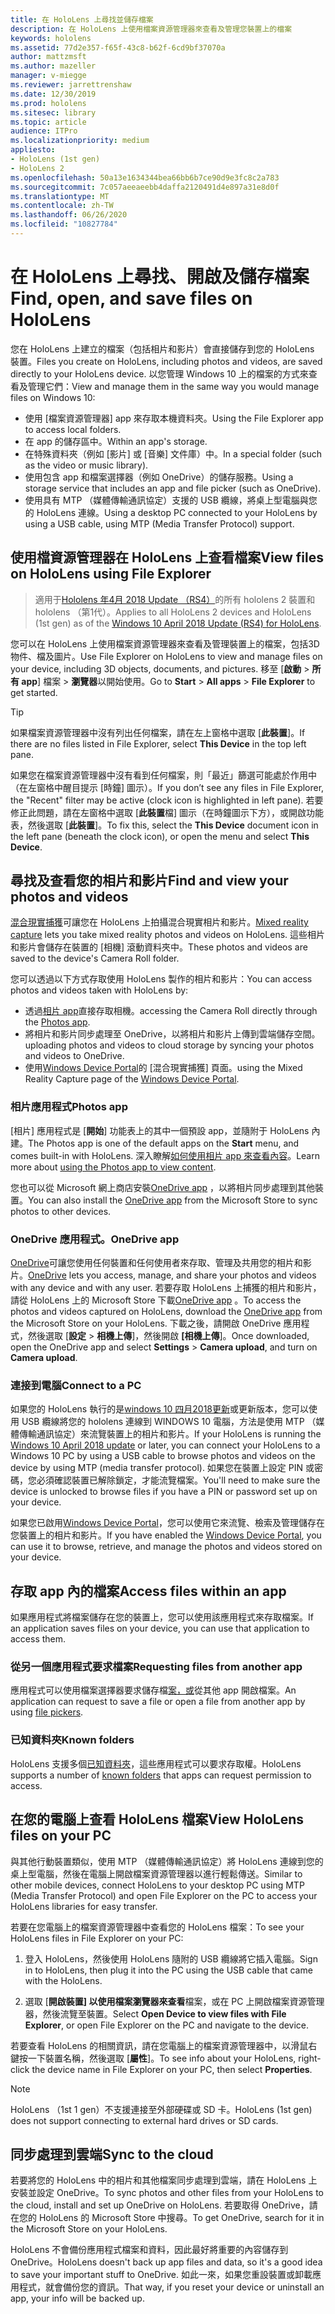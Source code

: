 ```yaml
---
title: 在 HoloLens 上尋找並儲存檔案
description: 在 HoloLens 上使用檔案資源管理器來查看及管理您裝置上的檔案
keywords: hololens
ms.assetid: 77d2e357-f65f-43c8-b62f-6cd9bf37070a
author: mattzmsft
ms.author: mazeller
manager: v-miegge
ms.reviewer: jarrettrenshaw
ms.date: 12/30/2019
ms.prod: hololens
ms.sitesec: library
ms.topic: article
audience: ITPro
ms.localizationpriority: medium
appliesto:
- HoloLens (1st gen)
- HoloLens 2
ms.openlocfilehash: 50a13e1634344bea66bb6b7ce90d9e3fc8c2a783
ms.sourcegitcommit: 7c057aeeaeebb4daffa2120491d4e897a31e8d0f
ms.translationtype: MT
ms.contentlocale: zh-TW
ms.lasthandoff: 06/26/2020
ms.locfileid: "10827784"
---
```

# <span data-ttu-id="dd671-104">在 HoloLens 上尋找、開啟及儲存檔案</span><span class="sxs-lookup"><span data-stu-id="dd671-104">Find, open, and save files on HoloLens</span></span>

<span data-ttu-id="dd671-105">您在 HoloLens 上建立的檔案（包括相片和影片）會直接儲存到您的 HoloLens 裝置。</span><span class="sxs-lookup"><span data-stu-id="dd671-105">Files you create on HoloLens, including photos and videos, are saved directly to your HoloLens device.</span></span> <span data-ttu-id="dd671-106">以您管理 Windows 10 上的檔案的方式來查看及管理它們：</span><span class="sxs-lookup"><span data-stu-id="dd671-106">View and manage them in the same way you would manage files on Windows 10:</span></span>

- <span data-ttu-id="dd671-107">使用 [檔案資源管理器] app 來存取本機資料夾。</span><span class="sxs-lookup"><span data-stu-id="dd671-107">Using the File Explorer app to access local folders.</span></span>
- <span data-ttu-id="dd671-108">在 app 的儲存區中。</span><span class="sxs-lookup"><span data-stu-id="dd671-108">Within an app's storage.</span></span>
- <span data-ttu-id="dd671-109">在特殊資料夾（例如 [影片] 或 [音樂] 文件庫）中。</span><span class="sxs-lookup"><span data-stu-id="dd671-109">In a special folder (such as the video or music library).</span></span>
- <span data-ttu-id="dd671-110">使用包含 app 和檔案選擇器（例如 OneDrive）的儲存服務。</span><span class="sxs-lookup"><span data-stu-id="dd671-110">Using a storage service that includes an app and file picker (such as OneDrive).</span></span>
- <span data-ttu-id="dd671-111">使用具有 MTP （媒體傳輸通訊協定）支援的 USB 纜線，將桌上型電腦與您的 HoloLens 連線。</span><span class="sxs-lookup"><span data-stu-id="dd671-111">Using a desktop PC connected to your HoloLens by using a USB cable, using MTP (Media Transfer Protocol) support.</span></span>

## <span data-ttu-id="dd671-112">使用檔資源管理器在 HoloLens 上查看檔案</span><span class="sxs-lookup"><span data-stu-id="dd671-112">View files on HoloLens using File Explorer</span></span>

> <span data-ttu-id="dd671-113">適用于[Hololens 年4月 2018 Update （RS4）](https://docs.microsoft.com/windows/mixed-reality/release-notes-april-2018)的所有 hololens 2 裝置和 hololens （第1代）。</span><span class="sxs-lookup"><span data-stu-id="dd671-113">Applies to all HoloLens 2 devices and HoloLens (1st gen) as of the [Windows 10 April 2018 Update (RS4) for HoloLens](https://docs.microsoft.com/windows/mixed-reality/release-notes-april-2018).</span></span>

<span data-ttu-id="dd671-114">您可以在 HoloLens 上使用檔案資源管理器來查看及管理裝置上的檔案，包括3D 物件、檔及圖片。</span><span class="sxs-lookup"><span data-stu-id="dd671-114">Use File Explorer on HoloLens to view and manage files on your device, including 3D objects, documents, and pictures.</span></span> <span data-ttu-id="dd671-115">移至 [**啟動**   >  **所有 app**] 檔案   >  **瀏覽器**以開始使用。</span><span class="sxs-lookup"><span data-stu-id="dd671-115">Go to **Start**  > **All apps**  > **File Explorer** to get started.</span></span>

> [!TIP]
> <span data-ttu-id="dd671-116">如果檔案資源管理器中沒有列出任何檔案，請在左上窗格中選取 [**此裝置**]。</span><span class="sxs-lookup"><span data-stu-id="dd671-116">If there are no files listed in File Explorer, select **This Device** in the top left pane.</span></span>

<span data-ttu-id="dd671-117">如果您在檔案資源管理器中沒有看到任何檔案，則「最近」篩選可能處於作用中（在左窗格中醒目提示 [時鐘] 圖示）。</span><span class="sxs-lookup"><span data-stu-id="dd671-117">If you don’t see any files in File Explorer, the "Recent" filter may be active (clock icon is highlighted in left pane).</span></span> <span data-ttu-id="dd671-118">若要修正此問題，請在左窗格中選取 [**此裝置**檔] 圖示（在時鐘圖示下方），或開啟功能表，然後選取 [**此裝置**]。</span><span class="sxs-lookup"><span data-stu-id="dd671-118">To fix this, select the **This Device** document icon in the left pane (beneath the clock icon), or open the menu and select **This Device**.</span></span>

## <span data-ttu-id="dd671-119">尋找及查看您的相片和影片</span><span class="sxs-lookup"><span data-stu-id="dd671-119">Find and view your photos and videos</span></span>

<span data-ttu-id="dd671-120">[混合現實捕獲](holographic-photos-and-videos.md)可讓您在 HoloLens 上拍攝混合現實相片和影片。</span><span class="sxs-lookup"><span data-stu-id="dd671-120">[Mixed reality capture](holographic-photos-and-videos.md) lets you take mixed reality photos and videos on HoloLens.</span></span>  <span data-ttu-id="dd671-121">這些相片和影片會儲存在裝置的 [相機] 滾動資料夾中。</span><span class="sxs-lookup"><span data-stu-id="dd671-121">These photos and videos are saved to the device's Camera Roll folder.</span></span>

<span data-ttu-id="dd671-122">您可以透過以下方式存取使用 HoloLens 製作的相片和影片：</span><span class="sxs-lookup"><span data-stu-id="dd671-122">You can access photos and videos taken with HoloLens by:</span></span>

- <span data-ttu-id="dd671-123">透過[相片 app](holographic-photos-and-videos.md)直接存取相機。</span><span class="sxs-lookup"><span data-stu-id="dd671-123">accessing the Camera Roll directly through the [Photos app](holographic-photos-and-videos.md).</span></span>
- <span data-ttu-id="dd671-124">將相片和影片同步處理至 OneDrive，以將相片和影片上傳到雲端儲存空間。</span><span class="sxs-lookup"><span data-stu-id="dd671-124">uploading photos and videos to cloud storage by syncing your photos and videos to OneDrive.</span></span>
- <span data-ttu-id="dd671-125">使用[Windows Device Portal](https://docs.microsoft.com/windows/mixed-reality/using-the-windows-device-portal#mixed-reality-capture)的 [混合現實捕獲] 頁面。</span><span class="sxs-lookup"><span data-stu-id="dd671-125">using the Mixed Reality Capture page of the [Windows Device Portal](https://docs.microsoft.com/windows/mixed-reality/using-the-windows-device-portal#mixed-reality-capture).</span></span>

### <span data-ttu-id="dd671-126">相片應用程式</span><span class="sxs-lookup"><span data-stu-id="dd671-126">Photos app</span></span>

<span data-ttu-id="dd671-127">[相片] 應用程式是 [**開始**] 功能表上的其中一個預設 app，並隨附于 HoloLens 內建。</span><span class="sxs-lookup"><span data-stu-id="dd671-127">The Photos app is one of the default apps on the **Start** menu, and comes built-in with HoloLens.</span></span> <span data-ttu-id="dd671-128">深入瞭解[如何使用相片 app 來查看內容](holographic-photos-and-videos.md)。</span><span class="sxs-lookup"><span data-stu-id="dd671-128">Learn more about [using the Photos app to view content](holographic-photos-and-videos.md).</span></span>

<span data-ttu-id="dd671-129">您也可以從 Microsoft 網上商店安裝[OneDrive app](https://www.microsoft.com/p/onedrive/9wzdncrfj1p3) ，以將相片同步處理到其他裝置。</span><span class="sxs-lookup"><span data-stu-id="dd671-129">You can also install the [OneDrive app](https://www.microsoft.com/p/onedrive/9wzdncrfj1p3) from the Microsoft Store to sync photos to other devices.</span></span>

### <span data-ttu-id="dd671-130">OneDrive 應用程式。</span><span class="sxs-lookup"><span data-stu-id="dd671-130">OneDrive app</span></span>

<span data-ttu-id="dd671-131">[OneDrive](https://onedrive.live.com/)可讓您使用任何裝置和任何使用者來存取、管理及共用您的相片和影片。</span><span class="sxs-lookup"><span data-stu-id="dd671-131">[OneDrive](https://onedrive.live.com/) lets you access, manage, and share your photos and videos with any device and with any user.</span></span> <span data-ttu-id="dd671-132">若要存取 HoloLens 上捕獲的相片和影片，請從 HoloLens 上的 Microsoft Store 下載[OneDrive app](https://www.microsoft.com/p/onedrive/9wzdncrfj1p3) 。</span><span class="sxs-lookup"><span data-stu-id="dd671-132">To access the photos and videos captured on HoloLens, download the [OneDrive app](https://www.microsoft.com/p/onedrive/9wzdncrfj1p3) from the Microsoft Store on your HoloLens.</span></span> <span data-ttu-id="dd671-133">下載之後，請開啟 OneDrive 應用程式，然後選取 [**設定**  >  **相機上傳**]，然後開啟 **[相機上傳**]。</span><span class="sxs-lookup"><span data-stu-id="dd671-133">Once downloaded, open the OneDrive app and select **Settings** > **Camera upload**, and turn on **Camera upload**.</span></span>

### <span data-ttu-id="dd671-134">連接到電腦</span><span class="sxs-lookup"><span data-stu-id="dd671-134">Connect to a PC</span></span>

<span data-ttu-id="dd671-135">如果您的 HoloLens 執行的是[windows 10 四月2018更新](https://docs.microsoft.com/windows/mixed-reality/release-notes-april-2018)或更新版本，您可以使用 USB 纜線將您的 hololens 連線到 WINDOWS 10 電腦，方法是使用 MTP （媒體傳輸通訊協定）來流覽裝置上的相片和影片。</span><span class="sxs-lookup"><span data-stu-id="dd671-135">If your HoloLens is running the [Windows 10 April 2018 update](https://docs.microsoft.com/windows/mixed-reality/release-notes-april-2018) or later, you can connect your HoloLens to a Windows 10 PC by using a USB cable to browse photos and videos on the device by using MTP (media transfer protocol).</span></span> <span data-ttu-id="dd671-136">如果您在裝置上設定 PIN 或密碼，您必須確認裝置已解除鎖定，才能流覽檔案。</span><span class="sxs-lookup"><span data-stu-id="dd671-136">You'll need to make sure the device is unlocked to browse files if you have a PIN or password set up on your device.</span></span>  

<span data-ttu-id="dd671-137">如果您已啟用[Windows Device Portal](https://docs.microsoft.com/windows/mixed-reality/using-the-windows-device-portal)，您可以使用它來流覽、檢索及管理儲存在您裝置上的相片和影片。</span><span class="sxs-lookup"><span data-stu-id="dd671-137">If you have enabled the [Windows Device Portal](https://docs.microsoft.com/windows/mixed-reality/using-the-windows-device-portal), you can use it to browse, retrieve, and manage the photos and videos stored on your device.</span></span>

## <span data-ttu-id="dd671-138">存取 app 內的檔案</span><span class="sxs-lookup"><span data-stu-id="dd671-138">Access files within an app</span></span>

<span data-ttu-id="dd671-139">如果應用程式將檔案儲存在您的裝置上，您可以使用該應用程式來存取檔案。</span><span class="sxs-lookup"><span data-stu-id="dd671-139">If an application saves files on your device, you can use that application to access them.</span></span>

### <span data-ttu-id="dd671-140">從另一個應用程式要求檔案</span><span class="sxs-lookup"><span data-stu-id="dd671-140">Requesting files from another app</span></span>

<span data-ttu-id="dd671-141">應用程式可以使用檔案選擇器要求儲存檔[案，或](https://docs.microsoft.com/windows/mixed-reality/app-model#file-pickers)從其他 app 開啟檔案。</span><span class="sxs-lookup"><span data-stu-id="dd671-141">An application can request to save a file or open a file from another app by using [file pickers](https://docs.microsoft.com/windows/mixed-reality/app-model#file-pickers).</span></span>

### <span data-ttu-id="dd671-142">已知資料夾</span><span class="sxs-lookup"><span data-stu-id="dd671-142">Known folders</span></span>

<span data-ttu-id="dd671-143">HoloLens 支援多個[已知資料夾](https://docs.microsoft.com/windows/mixed-reality/app-model#known-folders)，這些應用程式可以要求存取權。</span><span class="sxs-lookup"><span data-stu-id="dd671-143">HoloLens supports a number of [known folders](https://docs.microsoft.com/windows/mixed-reality/app-model#known-folders) that apps can request permission to access.</span></span>

## <span data-ttu-id="dd671-144">在您的電腦上查看 HoloLens 檔案</span><span class="sxs-lookup"><span data-stu-id="dd671-144">View HoloLens files on your PC</span></span>

<span data-ttu-id="dd671-145">與其他行動裝置類似，使用 MTP （媒體傳輸通訊協定）將 HoloLens 連線到您的桌上型電腦，然後在電腦上開啟檔案資源管理器以進行輕鬆傳送。</span><span class="sxs-lookup"><span data-stu-id="dd671-145">Similar to other mobile devices, connect HoloLens to your desktop PC using MTP (Media Transfer Protocol) and open File Explorer on the PC to access your HoloLens libraries for easy transfer.</span></span>

<span data-ttu-id="dd671-146">若要在您電腦上的檔案資源管理器中查看您的 HoloLens 檔案：</span><span class="sxs-lookup"><span data-stu-id="dd671-146">To see your HoloLens files in File Explorer on your PC:</span></span>

1. <span data-ttu-id="dd671-147">登入 HoloLens，然後使用 HoloLens 隨附的 USB 纜線將它插入電腦。</span><span class="sxs-lookup"><span data-stu-id="dd671-147">Sign in to HoloLens, then plug it into the PC using the USB cable that came with the HoloLens.</span></span>

1. <span data-ttu-id="dd671-148">選取 [**開啟裝置] 以使用檔案瀏覽器來查看**檔案，或在 PC 上開啟檔案資源管理器，然後流覽至裝置。</span><span class="sxs-lookup"><span data-stu-id="dd671-148">Select **Open Device to view files with File Explorer**, or open File Explorer on the PC and navigate to the device.</span></span>

<span data-ttu-id="dd671-149">若要查看 HoloLens 的相關資訊，請在您電腦上的檔案資源管理器中，以滑鼠右鍵按一下裝置名稱，然後選取 [**屬性**]。</span><span class="sxs-lookup"><span data-stu-id="dd671-149">To see info about your HoloLens, right-click the device name in File Explorer on your PC, then select **Properties**.</span></span>

> [!NOTE]
> <span data-ttu-id="dd671-150">HoloLens （1st 1 gen）不支援連接至外部硬碟或 SD 卡。</span><span class="sxs-lookup"><span data-stu-id="dd671-150">HoloLens (1st gen) does not support connecting to external hard drives or SD cards.</span></span>

## <span data-ttu-id="dd671-151">同步處理到雲端</span><span class="sxs-lookup"><span data-stu-id="dd671-151">Sync to the cloud</span></span>

<span data-ttu-id="dd671-152">若要將您的 HoloLens 中的相片和其他檔案同步處理到雲端，請在 HoloLens 上安裝並設定 OneDrive。</span><span class="sxs-lookup"><span data-stu-id="dd671-152">To sync photos and other files from your HoloLens to the cloud, install and set up OneDrive on HoloLens.</span></span> <span data-ttu-id="dd671-153">若要取得 OneDrive，請在您的 HoloLens 的 Microsoft Store 中搜尋。</span><span class="sxs-lookup"><span data-stu-id="dd671-153">To get OneDrive, search for it in the Microsoft Store on your HoloLens.</span></span>

<span data-ttu-id="dd671-154">HoloLens 不會備份應用程式檔案和資料，因此最好將重要的內容儲存到 OneDrive。</span><span class="sxs-lookup"><span data-stu-id="dd671-154">HoloLens doesn't back up app files and data, so it's a good idea to save your important stuff to OneDrive.</span></span> <span data-ttu-id="dd671-155">如此一來，如果您重設裝置或卸載應用程式，就會備份您的資訊。</span><span class="sxs-lookup"><span data-stu-id="dd671-155">That way, if you reset your device or uninstall an app, your info will be backed up.</span></span>

